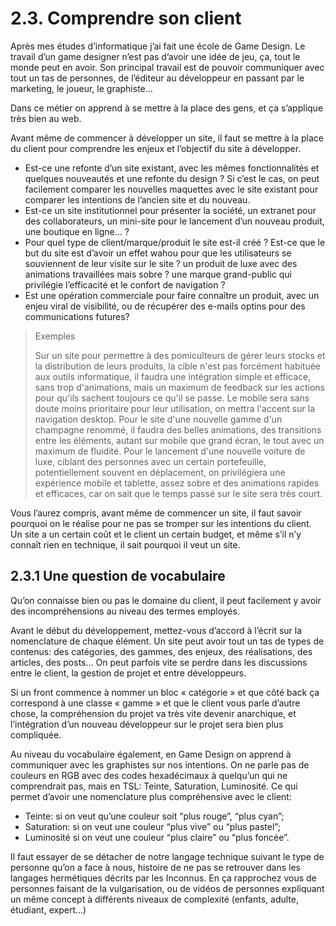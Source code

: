 # 2.3. Comprendre son client

Après mes études d’informatique j’ai fait une école de Game Design. Le travail d’un game designer n’est pas d’avoir une idée de jeu, ça, tout le monde peut en avoir. Son principal travail est de pouvoir communiquer avec tout un tas de personnes, de l’éditeur au développeur en passant par le marketing, le joueur, le graphiste…

Dans ce métier on apprend à se mettre à la place des gens, et ça s’applique très bien au web.

Avant même de commencer à développer un site, il faut se mettre à la place du client pour comprendre les enjeux et l’objectif du site à développer.

- Est-ce une refonte d’un site existant, avec les mêmes fonctionnalités et quelques nouveautés et une refonte du design ? Si c’est le cas, on peut facilement comparer les nouvelles maquettes avec le site existant pour comparer les intentions de l’ancien site et du nouveau.
- Est-ce un site institutionnel pour présenter la société, un extranet pour des collaborateurs, un mini-site pour le lancement d’un nouveau produit, une boutique en ligne… ?
- Pour quel type de client/marque/produit le site est-il créé ? Est-ce que le but du site est d’avoir un effet wahou pour que les utilisateurs se souviennent de leur visite sur le site ? un produit de luxe avec des animations travaillées mais sobre ? une marque grand-public qui privilégie l’efficacité et le confort de navigation ?
- Est une opération commerciale pour faire connaître un produit, avec un enjeu viral de visibilité, ou de récupérer des e-mails optins pour des communications futures?

> Exemples
>
> Sur un site pour permettre à des pomiculteurs de gérer leurs stocks et la distribution de leurs produits, la cible n'est pas forcément habituée aux outils informatique, il faudra une intégration simple et efficace, sans trop d'animations, mais un maximum de feedback sur les actions pour qu'ils sachent toujours ce qu'il se passe. Le mobile sera sans doute moins prioritaire pour leur utilisation, on mettra l'accent sur la navigation desktop.
> Pour le site d'une nouvelle gamme d'un champagne renommé, il faudra des belles animations, des transitions entre les éléments, autant sur mobile que grand écran, le tout avec un maximum de fluidité.
> Pour le lancement d'une nouvelle voiture de luxe, ciblant des personnes avec un certain portefeuille, potentiellement souvent en déplacement, on privilégiera une expérience mobile et tablette, assez sobre et des animations rapides et efficaces, car on sait que le temps passé sur le site sera très court.

Vous l’aurez compris, avant même de commencer un site, il faut savoir pourquoi on le réalise pour ne pas se tromper sur les intentions du client. Un site a un certain coût et le client un certain budget, et même s’il n’y connaît rien en technique, il sait pourquoi il veut un site.

## 2.3.1 Une question de vocabulaire

Qu’on connaisse bien ou pas le domaine du client, il peut facilement y avoir des incompréhensions au niveau des termes employés.

Avant le début du développement, mettez-vous d’accord à l’écrit sur la nomenclature de chaque élément. Un site peut avoir tout un tas de types de contenus: des catégories, des gammes, des enjeux, des réalisations, des articles, des posts… On peut parfois vite se perdre dans les discussions entre le client, la gestion de projet et entre développeurs.

Si un front commence à nommer un bloc « catégorie » et que côté back ça correspond à une classe « gamme » et que le client vous parle d’autre chose, la compréhension du projet va très vite devenir anarchique, et l’intégration d’un nouveau développeur sur le projet sera bien plus compliquée.

Au niveau du vocabulaire également, en Game Design on apprend à communiquer avec les graphistes sur nos intentions. On ne parle pas de couleurs en RGB avec des codes hexadécimaux à quelqu’un qui ne comprendrait pas, mais en TSL: Teinte, Saturation, Luminosité. Ce qui permet d’avoir une nomenclature plus compréhensive avec le client:

- Teinte: si on veut qu’une couleur soit “plus rouge”, “plus cyan”;
- Saturation: si on veut une couleur “plus vive” ou “plus pastel”;
- Luminosité si on veut une couleur “plus claire” ou “plus foncée”.

Il faut essayer de se détacher de notre langage technique suivant le type de personne qu’on a face à nous, histoire de ne pas se retrouver dans les langages hermétiques décrits par les Inconnus. En ça rapprochez vous de personnes faisant de la vulgarisation, ou de vidéos de personnes expliquant un même concept à différents niveaux de complexité (enfants, adulte, étudiant, expert…)
